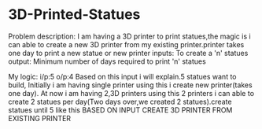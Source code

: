 # 3D-Printed-Statues
Problem description:
            I am having a 3D printer to print statues,the magic is i can able to create a new 3D printer from my existing printer.printer takes one day to print a new statue or new printer
            inputs:
                  To create a 'n' statues
            output:
                  Minimum number of days required to print 'n' statues

My logic:
            i/p:5
            o/p:4
            Based on this input i will explain.5 statues want to build, Initially i am having single printer using this i create new printer(takes one day).
            At now i am having 2,3D printers using this 2 printers i can able to create 2 statues per day(Two days over,we created 2 statues).create statues until 5 like this
            BASED ON INPUT CREATE 3D PRINTER FROM EXISTING PRINTER
        
            
            
